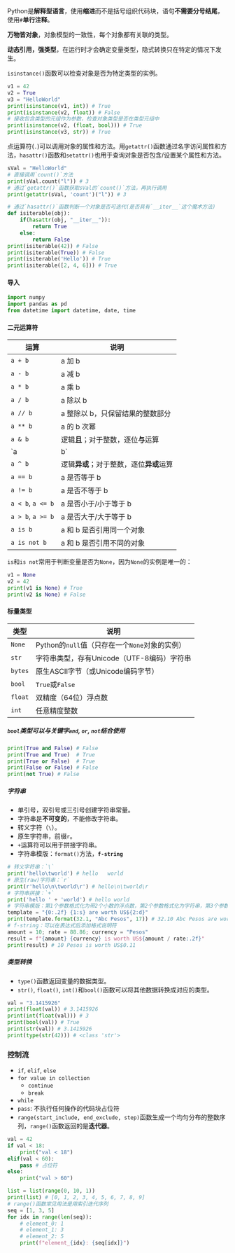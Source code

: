 Python是**解释型语言**，使用**缩进**而不是括号组织代码块，语句**不需要分号结尾**，使用`#`**单行注释**。

**万物皆对象**，对象模型的一致性，每个对象都有关联的类型。

**动态引用，强类型**，在运行时才会确定变量类型，隐式转换只在特定的情况下发生。

`isinstance()`函数可以检查对象是否为特定类型的实例。

```python
v1 = 42
v2 = True
v3 = "HelloWorld"
print(isinstance(v1, int)) # True
print(isinstance(v2, float)) # False
# 接收包含类型的元组作为参数，检查对象类型是否在类型元组中
print(isinstance(v2, (float, bool))) # True
print(isinstance(v3, str)) # True
```

点运算符(`.`)可以调用对象的属性和方法。用`getattr()`函数通过名字访问属性和方法，`hasattr()`函数和`setattr()`也用于查询对象是否包含/设置某个属性和方法。

```python
sVal = "HelloWorld"
# 直接调用`count()`方法
print(sVal.count("l")) # 3
# 通过`getattr()`函数获取sVal的`count()`方法，再执行调用
print(getattr(sVal, 'count')("l")) # 3

# 通过`hasattr()`函数判断一个对象是否可迭代(是否具有`__iter__`这个魔术方法)
def isiterable(obj):
    if(hasattr(obj, "__iter__")):
        return True
    else:
        return False
print(isiterable(42)) # False
print(isiterable(True)) # False
print(isiterable('Hello')) # True
print(isiterable([2, 4, 6])) # True
```

#### 导入

```python
import numpy
import pandas as pd
from datetime import datetime, date, time
```

#### 二元运算符

| 运算  | 说明 |
| ----- | ---- |
| `a + b` | a 加 b |
| `a - b` | a 减 b |
| `a * b` | a 乘 b |
| `a / b` | a 除以 b |
| `a // b` | a 整除以 b，只保留结果的整数部分 |
| `a ** b` | a 的 b 次幂 |
| `a & b` | 逻辑**且**；对于整数，逐位**与**运算 |
| `a | b` | 逻辑**或**；对于整数，逐位**或**运算 |
| `a ^ b` | 逻辑**异或**；对于整数，逐位**异或**运算 |
| `a == b` | a 是否等于 b |
| `a != b` | a 是否不等于 b |
| `a < b`, `a <= b` | a 是否小于/小于等于 b |
| `a > b`, `a >= b` | a 是否大于/大于等于 b |
| `a is b` | a 和 b 是否引用同一个对象 |
| `a is not b` | a 和 b 是否引用不同的对象 |

`is`和`is not`常用于判断变量是否为`None`，因为`None`的实例是唯一的：

```python
v1 = None
v2 = 42
print(v1 is None) # True
print(v2 is None) # False
```

#### 标量类型

| 类型    | 说明                                           |
| ------- | ---------------------------------------------- |
| `None`  | Python的`null`值（只存在一个`None`对象的实例） |
| `str`   | 字符串类型，存有Unicode（UTF-8编码）字符串     |
| `bytes` | 原生ASCII字节（或Unicode编码字节）             |
| `bool`  | `True`或`False`                                |
| `float` | 双精度（64位）浮点数                           |
| `int`   | 任意精度整数                                   |

##### `bool`类型可以与关键字`and`, `or`, `not`结合使用

```python
print(True and False) # False
print(True and True)  # True
print(True or False)  # True
print(False or False) # False
print(not True) # False
```

##### 字符串

- 单引号，双引号或三引号创建字符串常量。
- 字符串是**不可变的**，不能修改字符串。
- 转义字符（`\`）。
- 原生字符串，前缀`r`。
- `+`运算符可以用于拼接字符串。
- 字符串模版：`format()`方法，**`f-string`**

```python
# 转义字符串：`\`
print('hello\tworld') # hello   world
# 原生(raw)字符串：`r`
print(r'hello\n\tworld\r') # hello\n\tworld\r
# 字符串拼接：`+`
print('hello ' + 'world') # hello world
# 字符串模版：第1个参数格式化为带2个小数的浮点数，第2个参数格式化为字符串，第3个参数格式化为整数
template = "{0:.2f} {1:s} are worth US${2:d}"
print(template.format(32.1, "Abc Pesos", 17)) # 32.10 Abc Pesos are worth US$17
# f-string：可以在表达式后添加格式说明符
amount = 10; rate = 88.86; currency = "Pesos"
result = f"{amount} {currency} is worth US${amount / rate:.2f}"
print(result) # 10 Pesos is worth US$0.11
```

##### 类型转换

- `type()`函数返回变量的数据类型。
- `str()`, `float()`, `int()`和`bool()`函数可以将其他数据转换成对应的类型。

```python
val = "3.1415926"
print(float(val)) # 3.1415926
print(int(float(val))) # 3
print(bool(val)) # True
print(str(val)) # 3.1415926
print(type(str(42))) # <class 'str'>
```

### 控制流

- `if`, `elif`, `else`
- `for value in collection`
	- `continue`
	- `break`
- `while`
- `pass`: 不执行任何操作的代码块占位符
- `range(start_include, end_exclude, step)`函数生成一个均匀分布的整数序列，`range()`函数返回的是**迭代器**。

```python
val = 42
if val < 18:
    print("val < 18")
elif(val < 60):
    pass # 占位符
else:
    print("val > 60")

list = list(range(0, 10, 1))
print(list) # [0, 1, 2, 3, 4, 5, 6, 7, 8, 9]
# range()函数常见用法是用索引迭代序列
seq = [1, 3, 5]
for idx in range(len(seq)):
	# element_0: 1
    # element_1: 3
    # element_2: 5
	print(f"element_{idx}: {seq[idx]}")
```
